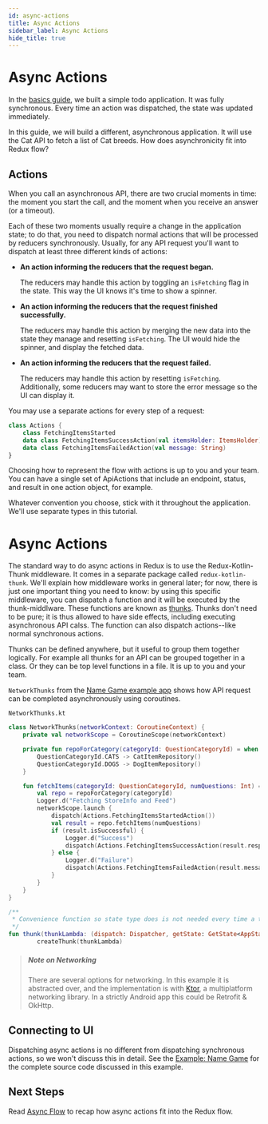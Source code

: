 ```yaml
---
id: async-actions
title: Async Actions
sidebar_label: Async Actions
hide_title: true
---
```


# Async Actions

In the [basics guide](../basics/README.md), we built a simple todo application. It was fully synchronous. Every time an action was dispatched, the state was updated immediately.

In this guide, we will build a different, asynchronous application. It will use the Cat API to fetch a list of Cat breeds. How does asynchronicity fit into Redux flow?

## Actions

When you call an asynchronous API, there are two crucial moments in time: the moment you start the call, and the moment when you receive an answer (or a timeout).

Each of these two moments usually require a change in the application state; to do that, you need to dispatch normal actions that will be processed by reducers synchronously. Usually, for any API request you'll want to dispatch at least three different kinds of actions:

- **An action informing the reducers that the request began.**

  The reducers may handle this action by toggling an `isFetching` flag in the state. This way the UI knows it's time to show a spinner.

- **An action informing the reducers that the request finished successfully.**

  The reducers may handle this action by merging the new data into the state they manage and resetting `isFetching`. The UI would hide the spinner, and display the fetched data.

- **An action informing the reducers that the request failed.**

  The reducers may handle this action by resetting `isFetching`. Additionally, some reducers may want to store the error message so the UI can display it.

You may use a separate actions for every step of a request:

```kotlin
class Actions {
    class FetchingItemsStarted
    data class FetchingItemsSuccessAction(val itemsHolder: ItemsHolder)
    data class FetchingItemsFailedAction(val message: String)
}

```

Choosing how to represent the flow with actions is up to you and your team.  You can have a single set of ApiActions that include an endpoint, status, and result in one action object, for example.

Whatever convention you choose, stick with it throughout the application.  
We'll use separate types in this tutorial.

# Async Actions

The standard way to do async actions in Redux is to use the Redux-Kotlin-Thunk middleware.  It comes in a separate package called `redux-kotlin-thunk`.  We'll explain how middleware works in general later; for now, there is just one important thing you need to know: by using this specific middleware, you can dispatch a function and it will be executed by the thunk-middlware.  These functions are known as [thunks](https://en.wikipedia.org/wiki/Thunk).
Thunks don't need to be pure; it is thus allowed to have side effects, including executing asynchronous API calss.  The function can also dispatch actions--like normal synchronous actions.

Thunks can be defined anywhere, but it useful to group them together logically.  For example all thunks for an API can be grouped together in a class.  Or they can be top level functions in a file.  It is up to you and your team.

`NetworkThunks` from the [Name Game example app](https://github.com/reduxkotlin/NameGameSampleApp) shows how API request can be completed asynchronously using coroutines.


`NetworkThunks.kt`
```kotlin
class NetworkThunks(networkContext: CoroutineContext) {
    private val networkScope = CoroutineScope(networkContext)

    private fun repoForCategory(categoryId: QuestionCategoryId) = when (categoryId) {
        QuestionCategoryId.CATS -> CatItemRepository()
        QuestionCategoryId.DOGS -> DogItemRepository()
    }

    fun fetchItems(categoryId: QuestionCategoryId, numQuestions: Int) = thunk { dispatch, getState, extraArgument ->
        val repo = repoForCategory(categoryId)
        Logger.d("Fetching StoreInfo and Feed")
        networkScope.launch {
            dispatch(Actions.FetchingItemsStartedAction())
            val result = repo.fetchItems(numQuestions)
            if (result.isSuccessful) {
                Logger.d("Success")
                dispatch(Actions.FetchingItemsSuccessAction(result.response!!))
            } else {
                Logger.d("Failure")
                dispatch(Actions.FetchingItemsFailedAction(result.message!!))
            }
        }
    }
}

/**
 * Convenience function so state type does is not needed every time a thunk is created.
 */
fun thunk(thunkLambda: (dispatch: Dispatcher, getState: GetState<AppState>, extraArgument: Any?) -> Any) =
        createThunk(thunkLambda)

```

> ##### Note on Networking
>
> There are several options for networking. In this example it is abstracted over, and the implementation is with [Ktor](https://ktor.io/), a multiplatform networking library.  In a strictly Android app this could be Retrofit & OkHttp.
## Connecting to UI

Dispatching async actions is no different from dispatching synchronous actions, so we won't discuss this in detail.  See the [Example: Name Game](https://github.com/reduxkotlin/NameGameSampleApp) for the complete source code discussed in this example.

## Next Steps

Read [Async Flow](AsyncFlow.md) to recap how async actions fit into the Redux flow.
